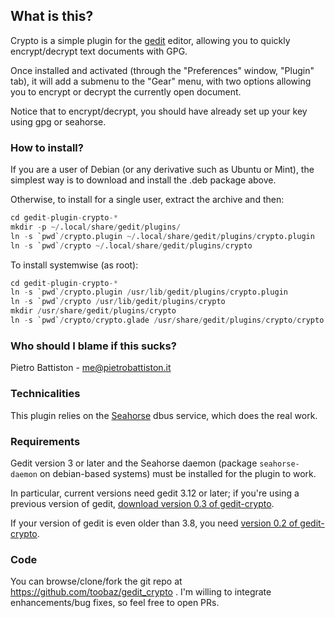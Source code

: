 ## What is this?


Crypto is a simple plugin for the [gedit]( http://projects.gnome.org/gedit/ )
editor, allowing you to quickly encrypt/decrypt text documents with GPG.

Once installed and activated (through the "Preferences" window, "Plugin" tab),
it will add a submenu to the "Gear" menu, with two options allowing you to
encrypt or decrypt the currently open document.

Notice that to encrypt/decrypt, you should have already set up your key using
gpg or seahorse.

### How to install?


If you are a user of Debian (or any derivative such as Ubuntu or Mint),
the simplest way is to download and install the .deb package above.

Otherwise, to install for a single user, extract the archive and then:

```python
cd gedit-plugin-crypto-*
mkdir -p ~/.local/share/gedit/plugins/
ln -s `pwd`/crypto.plugin ~/.local/share/gedit/plugins/crypto.plugin
ln -s `pwd`/crypto ~/.local/share/gedit/plugins/crypto
```

To install systemwise (as root):

```python
cd gedit-plugin-crypto-*
ln -s `pwd`/crypto.plugin /usr/lib/gedit/plugins/crypto.plugin
ln -s `pwd`/crypto /usr/lib/gedit/plugins/crypto
mkdir /usr/share/gedit/plugins/crypto
ln -s `pwd`/crypto/crypto.glade /usr/share/gedit/plugins/crypto/crypto.glade
```

### Who should I blame if this sucks?

Pietro Battiston - <me@pietrobattiston.it>

### Technicalities

This plugin relies on the [Seahorse](https://projects.gnome.org/seahorse) dbus
service, which does the real work.

### Requirements

Gedit version 3 or later and the Seahorse daemon (package ``seahorse-daemon``
on debian-based systems) must be installed for the plugin to work.

In particular, current versions need gedit 3.12 or later; if you're using a
previous version of gedit,
[download version 0.3 of gedit-crypto](https://pietrobattiston.it/wiki/_media/gedit-crypto:gedit-plugin-crypto-0.3.tar.gz).

If your version of gedit is even older than 3.8, you need
[version 0.2 of gedit-crypto](https://pietrobattiston.it/wiki/_media/gedit-crypto:gedit-plugin-crypto-0.2.tar.gz).

### Code

You can browse/clone/fork the git repo at
https://github.com/toobaz/gedit_crypto . I'm willing to integrate
enhancements/bug fixes, so feel free to open PRs.
